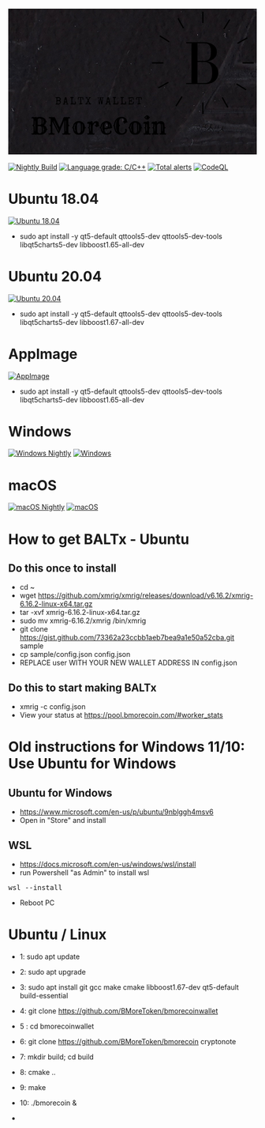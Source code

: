 ![image](https://github.com/BMoreToken/bmorecoinwallet/blob/main/src/images/splash.png)

[![Nightly Build](https://github.com/BMoreToken/bmorecoinwallet/actions/workflows/nightly.yml/badge.svg)](https://github.com/BMoreToken/bmorecoinwallet/actions/workflows/nightly.yml)
[![Language grade: C/C++](https://img.shields.io/lgtm/grade/cpp/g/BMoreToken/bmorecoinwallet.svg?logo=lgtm&logoWidth=18)](https://lgtm.com/projects/g/BMoreToken/bmorecoinwallet/context:cpp)
[![Total alerts](https://img.shields.io/lgtm/alerts/g/BMoreToken/bmorecoinwallet.svg?logo=lgtm&logoWidth=18)](https://lgtm.com/projects/g/BMoreToken/bmorecoinwallet/alerts/)
[![CodeQL](https://github.com/BMoreToken/bmorecoinwallet/actions/workflows/codeql-analysis.yml/badge.svg)](https://github.com/BMoreToken/bmorecoinwallet/actions/workflows/codeql-analysis.yml)

# Ubuntu 18.04
[![Ubuntu 18.04](https://github.com/BMoreToken/bmorecoinwallet/actions/workflows/ubuntu18.yml/badge.svg)](https://github.com/BMoreToken/bmorecoinwallet/actions/workflows/ubuntu18.yml)
* sudo apt install -y qt5-default qttools5-dev qttools5-dev-tools libqt5charts5-dev libboost1.65-all-dev

# Ubuntu 20.04
[![Ubuntu 20.04](https://github.com/BMoreToken/bmorecoinwallet/actions/workflows/ubuntu20.yml/badge.svg)](https://github.com/BMoreToken/bmorecoinwallet/actions/workflows/ubuntu20.yml)
* sudo apt install -y qt5-default qttools5-dev qttools5-dev-tools libqt5charts5-dev libboost1.67-all-dev

# AppImage
[![AppImage](https://github.com/BMoreToken/bmorecoinwallet/actions/workflows/appimage.yml/badge.svg)](https://github.com/BMoreToken/bmorecoinwallet/actions/workflows/appimage.yml)
* sudo apt install -y qt5-default qttools5-dev qttools5-dev-tools libqt5charts5-dev libboost1.65-all-dev

# Windows
[![Windows Nightly](https://github.com/BMoreToken/bmorecoinwallet/actions/workflows/Windows_nightly.yml/badge.svg)](https://github.com/BMoreToken/bmorecoinwallet/actions/workflows/Windows_nightly.yml)
[![Windows](https://github.com/BMoreToken/bmorecoinwallet/actions/workflows/windows.yml/badge.svg)](https://github.com/BMoreToken/bmorecoinwallet/actions/workflows/windows.yml)

# macOS
[![macOS Nightly](https://github.com/BMoreToken/bmorecoinwallet/actions/workflows/macOS_nightly.yml/badge.svg)](https://github.com/BMoreToken/bmorecoinwallet/actions/workflows/macOS_nightly.yml)
[![macOS](https://github.com/BMoreToken/bmorecoinwallet/actions/workflows/macOS.yml/badge.svg)](https://github.com/BMoreToken/bmorecoinwallet/actions/workflows/macOS.yml)


# How to get BALTx - Ubuntu
## Do this once to install
* cd ~
* wget https://github.com/xmrig/xmrig/releases/download/v6.16.2/xmrig-6.16.2-linux-x64.tar.gz
* tar -xvf xmrig-6.16.2-linux-x64.tar.gz
* sudo mv xmrig-6.16.2/xmrig /bin/xmrig
* git clone https://gist.github.com/73362a23ccbb1aeb7bea9a1e50a52cba.git sample
* cp sample/config.json config.json
* REPLACE user WITH YOUR NEW WALLET ADDRESS IN config.json
## Do this to start making BALTx
* xmrig -c config.json 
* View your status at https://pool.bmorecoin.com/#worker_stats


# Old instructions for Windows 11/10: Use Ubuntu for Windows
## Ubuntu for Windows
* https://www.microsoft.com/en-us/p/ubuntu/9nblggh4msv6
* Open in "Store" and install
## WSL
* https://docs.microsoft.com/en-us/windows/wsl/install
* run Powershell "as Admin" to install wsl
<pre>
wsl --install
</pre>
* Reboot PC


# Ubuntu / Linux
* 1: sudo apt update
* 2: sudo apt upgrade
* 3: sudo apt install git gcc make cmake libboost1.67-dev qt5-default build-essential
* 4: git clone https://github.com/BMoreToken/bmorecoinwallet
* 5 : cd bmorecoinwallet
* 6: git clone https://github.com/BMoreToken/bmorecoin cryptonote
* 7: mkdir build; cd build
* 8: cmake ..
* 9: make
* 10: ./bmorecoin &

*
